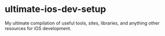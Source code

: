 # ultimate-ios-dev-setup
My ultimate compilation of useful tools, sites, libraries, and anything other resources for iOS development.
